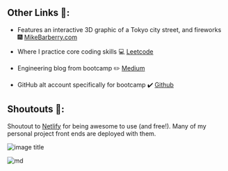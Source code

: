 ## Other Links :link::

 - Features an interactive 3D graphic of a Tokyo city street, and fireworks :fireworks:  [MikeBarberry.com](https://mikebarberry.com)

 - Where I practice core coding skills  :computer:  [Leetcode](https://leetcode.com/Mbarberry/)

 - Engineering blog from bootcamp  :pencil2:  [Medium](https://mikebarberry.medium.com/)

 - GitHub alt account specifically for bootcamp :heavy_check_mark:  [Github](https://github.com/MikeBarberry-Flatiron)

## Shoutouts :raised_hands::
Shoutout to [Netlify](https://www.netlify.com/) for being awesome to use (and free!). Many of my personal project front ends are deployed with them.


![image title](http://blogs.agu.org/geospace/files/2016/01/5565696408_9849980bdb_o.jpg)

![md](http://localhost:6969)
